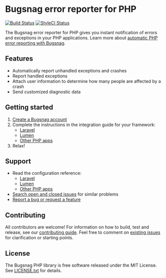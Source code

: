 # Bugsnag error reporter for PHP

[![Build Status](https://img.shields.io/travis/bugsnag/bugsnag-php/master.svg?style=flat-square)](https://travis-ci.org/bugsnag/bugsnag-php)
[![StyleCI Status](https://styleci.io/repos/7568230/shield?branch=master)](https://styleci.io/repos/7568230)


The Bugsnag error reporter for PHP gives you instant notification of errors and exceptions in your PHP applications. Learn more about [automatic PHP error reporting with Bugsnag](https://www.bugsnag.com/platforms/php/). 

## Features

* Automatically report unhandled exceptions and crashes
* Report handled exceptions
* Attach user information to determine how many people are affected by a crash
* Send customized diagnostic data

## Getting started

1. [Create a Bugsnag account](https://bugsnag.com)
2. Complete the instructions in the integration guide for your framework:
    * [Laravel](http://docs.bugsnag.com/platforms/php/laravel)
    * [Lumen](http://docs.bugsnag.com/platforms/php/lumen)
    * [Other PHP apps](http://docs.bugsnag.com/platforms/php/other)
3. Relax!

## Support

* Read the configuration reference:
    * [Laravel](http://docs.bugsnag.com/platforms/php/laravel/configuration-options)
    * [Lumen](http://docs.bugsnag.com/platforms/php/lumen/configuration-options)
    * [Other PHP apps](http://docs.bugsnag.com/platforms/php/other/configuration-options)
* [Search open and closed issues](https://github.com/bugsnag/bugsnag-php/issues?utf8=✓&q=is%3Aissue) for similar problems
* [Report a bug or request a feature](https://github.com/bugsnag/bugsnag-php/issues/new)


## Contributing

All contributors are welcome! For information on how to build, test and release, see our [contributing guide](CONTRIBUTING.md). Feel free to comment on [existing issues](https://github.com/bugsnag/bugsnag-php/issues) for clarification or starting points.

## License

The Bugsnag PHP library is free software released under the MIT License. See [LICENSE.txt](LICENSE.txt) for details.
